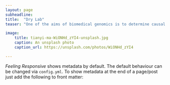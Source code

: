 ```yaml
---
layout: page
subheadline:
title:  "Dry Lab"
teaser: "One of the aims of biomedical genomics is to determine causal molecular interactions underlying biological processes. These interactions can be highly complex, involving many dependent variables constituting a given biological system of interest. Quantifying interactions, beyond extracting their magnitude, and moving towards obtaining information on their directionality (causality) requires well-designed experiments and/or large-scale individual-level biomedical data."

image:
    title: tianyi-ma-WiONHd_zYI4-unsplash.jpg
    caption: An unsplash photo
    caption_url: https://unsplash.com/photos/WiONHd_zYI4

---
```

*Feeling Responsive* shows metadata by default. The default behaviour can be changed via `config.yml`. To show metadata at the end of a page/post just add the following to front matter:
<!--more-->
